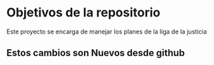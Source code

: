 # Objetivos de la repositorio

Este proyecto se encarga de manejar los planes de la liga de la justicia


## Estos cambios son Nuevos desde github
